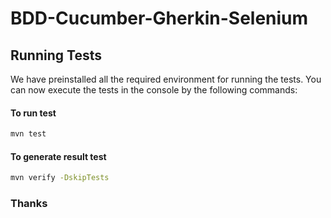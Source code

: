 # BDD-Cucumber-Gherkin-Selenium
## Running Tests

We have preinstalled all the required environment for running the tests. You can now execute the tests in the console by the following commands:

#### To run test
```bash
mvn test
```
#### To generate result test
```bash
mvn verify -DskipTests
```

### Thanks
